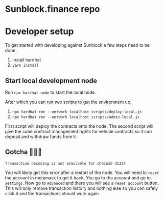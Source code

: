 # Sunblock.finance repo


# Developer setup
To get started with developing against Sunblock a few steps need to be done.

1. Install hardhat
2. `yarn install`

## Start local development node
Run `npx hardhat node` to start the local node.

After which you can run two scripts to get the environment up.
1. `npx hardhat run --network localhost scripts/deploy-local.js`
2. `npx hardhat run --network localhost scripts/admin-local.js`

First script will deploy the contracts onto the node. The second script will
give the cube contract management rights for vehicle contracts so it can
deposit and withdraw funds from it.

## Gotcha 🤦🏻‍♂️
`Transaction decoding is not available for chainId 31337`

You will likely get this error after a restart of the node. You will need to `reset` the account
in metamask to get it back. You go to the account and go to `settings`. Now go to `Advanced` and there
you will see a `reset account` button. This will only remove transaction history and nothing else so
you can safely click it and the transactions should work again